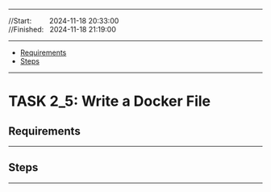 
------------------------------

//Start: &nbsp;&nbsp;&nbsp;&nbsp;&nbsp;&nbsp;&nbsp;&nbsp;2024-11-18 20:33:00   
//Finished: &nbsp;&nbsp;2024-11-18 21:19:00

------------------------------

- [Requirements](#requirements)
- [Steps](#steps)

------------------------------

# TASK 2_5: Write a Docker File

## Requirements



------------------------------

## Steps


------------------------------
